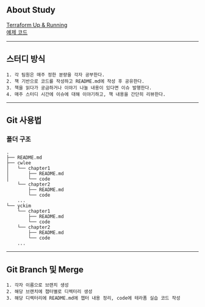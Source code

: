 ## About Study
[Terraform Up & Running](https://search.shopping.naver.com/book/catalog/32436245215?query=%ED%85%8C%EB%9D%BC%ED%8F%BC%20%EC%97%85%EC%95%A4%EB%9F%AC%EB%8B%9D&NaPm=ct%3Dlghsb9dk%7Cci%3De0f99ad61a466952976873b900fa25b7d0175589%7Ctr%3Dboksl%7Csn%3D95694%7Chk%3Dd7127285c369139754d0650621739e38a71c95c7) </br>
[예제 코드](https://github.com/brikis98/terraform-up-and-running-code/tree/2nd-edition)

---
## 스터디 방식
```
1. 각 팀원은 매주 정한 분량을 각자 공부한다.
2. 책 기반으로 코드를 작성하고 README.md에 작성 후 공유한다.
3. 책을 읽다가 궁금하거나 이야기 나눌 내용이 있다면 이슈 발행한다.
4. 매주 스터디 시간에 이슈에 대해 이야기하고, 책 내용을 간단히 리뷰한다.
```
---
## Git 사용법
### 폴더 구조
```
.
├── README.md
├── cwlee
│   └── chapter1
│       ├── README.md
│       └── code
    └── chapter2
        ├── README.md
        └── code
    ...
└── yckim
    └── chapter1
        ├── README.md
        └── code
    └── chapter2
        ├── README.md
        └── code
    ...
```
---
## Git Branch 및 Merge
```
1. 각자 이름으로 브랜치 생성
2. 해당 브랜치에 챕터별로 디렉터리 생성
3. 해당 디렉터리에 README.md에 챕터 내용 정리, code에 테라폼 실습 코드 작성
```
